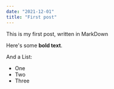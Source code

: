 ```yaml
---
date: "2021-12-01"
title: "First post"
---
```

This is my first post, written in MarkDown

Here's some __bold text__.

And a List:

* One
* Two
* Three





